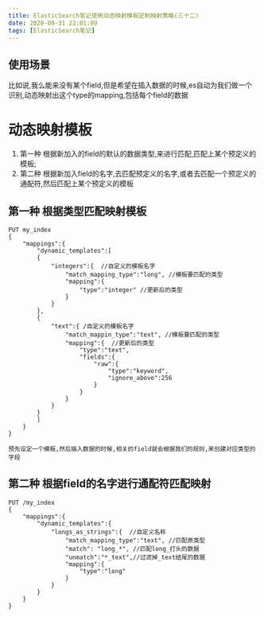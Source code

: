 ```yaml
---
title: ElasticSearch笔记使用动态映射模板定制映射策略(三十二)
date: 2020-08-31 22:01:09
tags: [ElasticSearch笔记]
---
```


## 使用场景
比如说,我么能来没有某个field,但是希望在插入数据的时候,es自动为我们做一个识别,动态映射出这个type的mapping,包括每个field的数据


<!--more-->

# 动态映射模板
1.  第一种  根据新加入的field的默认的数据类型,来进行匹配,匹配上某个预定义的模板;
2.  第二种  根据新加入field的名字,去匹配预定义的名字,或者去匹配一个预定义的通配符,然后匹配上某个预定义的模板


## 第一种 根据类型匹配映射模板 
```
PUT my_index
{
    "mappings":{
        "dynamic_templates":[
        {
            "integers":{  //自定义的模板名字
                "match_mapping_type":"long", //模板要匹配的类型
                "mapping":{
                    "type":"integer" //更新后的类型
                }
            }
        },
        {
            "text":{ /自定义的模板名字
                "match_mappin_type":"text", //模板要匹配的类型
                "mapping":{  //更新后的类型
                    "type":"text",
                    "fields":{
                        "raw":{
                            "type":"keyword",
                            "ignore_above":256
                        }
                    }
                }
            }
        }
        ]
    }
}

预先设定一个模板,然后插入数据的时候,相关的field就会根据我们的规则,来创建对应类型的字段

```

##  第二种 根据field的名字进行通配符匹配映射
```
PUT /my_index
{
    "mappings":{
        "dynamic_templates":{
            "longs_as_strings":{  //自定义名称
                "match_mapping_type":"text", //匹配原类型
                "match": "long_*", //匹配long_打头的数据
                "unmatch":"*_text",//过滤掉_text结尾的数据
                "mapping":{
                    "type":"long"
                }
            }
        }
    }
}


```